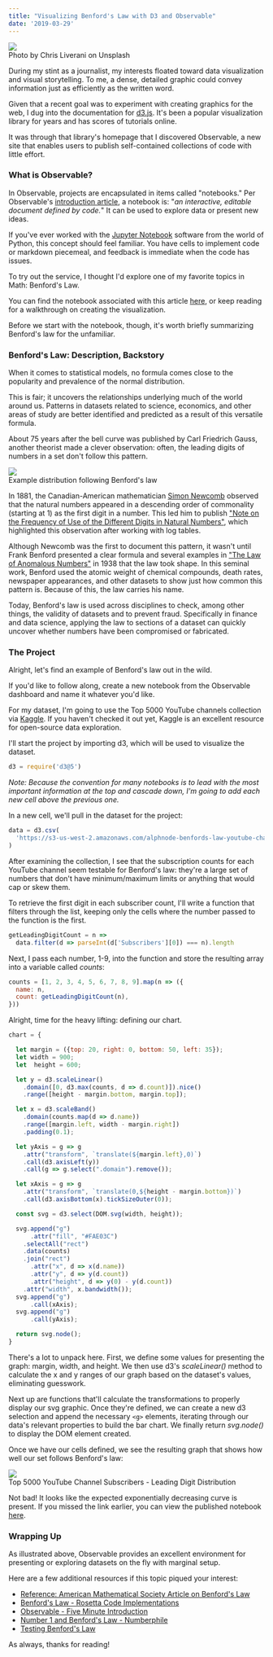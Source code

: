 ```yaml
---
title: "Visualizing Benford's Law with D3 and Observable"
date: '2019-03-29'
---
```


<div id="img-container">
<img id="stats-img" src="./images/stats.jpg">
<div class="src-container"><span class="source">Photo by Chris Liverani on Unsplash</span></div>
</div>

During my stint as a journalist, my interests floated toward data visualization and visual storytelling. To me, a dense, detailed graphic could convey information just as efficiently as the written word.

Given that a recent goal was to experiment with creating graphics for the web, I dug into the documentation for <a href="https://d3js.org/" target="_blank">d3.js</a>. It's been a popular visualization library for years and has scores of tutorials online.

It was through that library's homepage that I discovered Observable, a new site that enables users to publish self-contained collections of code with little effort.

### What is Observable?

In Observable, projects are encapsulated in items called "notebooks." Per Observable's <a href="https://observablehq.com/@observablehq/introduction-to-notebooks" target="_blank">introduction article</a>, a notebook is: "_an interactive, editable document defined by code._" It can be used to explore data or present new ideas.

If you've ever worked with the <a href="https://jupyter.org/" target="_blank">Jupyter Notebook</a> software from the world of Python, this concept should feel familiar. You have cells to implement code or markdown piecemeal, and feedback is immediate when the code has issues.

To try out the service, I thought I'd explore one of my favorite topics in Math: Benford's Law.

You can find the notebook associated with this article <a href="https://observablehq.com/@alephnode/benfords-law-top-5000-youtube-channels-edition" target="_blank">here</a>, or keep reading for a walkthrough on creating the visualization.

Before we start with the notebook, though, it's worth briefly summarizing Benford's law for the unfamiliar.

### Benford's Law: Description, Backstory

When it comes to statistical models, no formula comes close to the popularity and prevalence of the normal distribution.

This is fair; it uncovers the relationships underlying much of the world around us. Patterns in datasets related to science, economics, and other areas of study are better identified and predicted as a result of this versatile formula.

About 75 years after the bell curve was published by Carl Friedrich Gauss, another theorist made a clever observation: often, the leading digits of numbers in a set don't follow this pattern.

<div id="img-container">
<img id="benford-img" src="./images/benford_example.png">
<div class="src-container"><span class="source">Example distribution following Benford's law</span></div>
</div>

In 1881, the Canadian-American mathematician <a href="https://www.britannica.com/biography/Simon-Newcomb" target="_blank">Simon Newcomb</a> observed that the natural numbers appeared in a descending order of commonality (starting at 1) as the first digit in a number. This led him to publish <a href="http://www.uvm.edu/pdodds/files/papers/others/1881/newcomb1881a.pdf" target="_blank">"Note on the Frequency of Use of the Different Digits in Natural Numbers"</a>, which highlighted this observation after working with log tables.

Although Newcomb was the first to document this pattern, it wasn't until Frank Benford presented a clear formula and several examples in <a href="https://www.scribd.com/document/209534421/The-Law-of-Anomalous-Numbers" target="_blank">"The Law of Anomalous Numbers"</a> in 1938 that the law took shape. In this seminal work, Benford used the atomic weight of chemical compounds, death rates, newspaper appearances, and other datasets to show just how common this pattern is. Because of this, the law carries his name.

Today, Benford's law is used across disciplines to check, among other things, the validity of datasets and to prevent fraud. Specifically in finance and data science, applying the law to sections of a dataset can quickly uncover whether numbers have been compromised or fabricated.

### The Project

Alright, let's find an example of Benford's law out in the wild.

If you'd like to follow along, create a new notebook from the Observable dashboard and name it whatever you'd like.

For my dataset, I'm going to use the Top 5000 YouTube channels collection via <a href="https://www.kaggle.com/mdhrumil/top-5000-youtube-channels-data-from-socialblade" target="_blank">Kaggle</a>. If you haven't checked it out yet, Kaggle is an excellent resource for open-source data exploration.

I'll start the project by importing d3, which will be used to visualize the dataset.

```javascript
d3 = require('d3@5')
```

_Note: Because the convention for many notebooks is to lead with the most important information at the top and cascade down, I'm going to add each new cell above the previous one._

In a new cell, we'll pull in the dataset for the project:

```javascript
data = d3.csv(
  'https://s3-us-west-2.amazonaws.com/alphnode-benfords-law-youtube-channel-stats/data.csv'
)
```

After examining the collection, I see that the subscription counts for each YouTube channel seem testable for Benford's law: they're a large set of numbers that don't have minimum/maximum limits or anything that would cap or skew them.

To retrieve the first digit in each subscriber count, I'll write a function that filters through the list, keeping only the cells where the number passed to the function is the first.

```javascript
getLeadingDigitCount = n =>
  data.filter(d => parseInt(d['Subscribers'][0]) === n).length
```

Next, I pass each number, 1-9, into the function and store the resulting array into a variable called _counts_:

```javascript
counts = [1, 2, 3, 4, 5, 6, 7, 8, 9].map(n => ({
  name: n,
  count: getLeadingDigitCount(n),
}))
```

Alright, time for the heavy lifting: defining our chart.

```javascript
chart = {

  let margin = ({top: 20, right: 0, bottom: 50, left: 35});
  let width = 900;
  let  height = 600;

  let y = d3.scaleLinear()
    .domain([0, d3.max(counts, d => d.count)]).nice()
    .range([height - margin.bottom, margin.top]);

  let x = d3.scaleBand()
    .domain(counts.map(d => d.name))
    .range([margin.left, width - margin.right])
    .padding(0.1);

  let yAxis = g => g
    .attr("transform", `translate(${margin.left},0)`)
    .call(d3.axisLeft(y))
    .call(g => g.select(".domain").remove());

  let xAxis = g => g
    .attr("transform", `translate(0,${height - margin.bottom})`)
    .call(d3.axisBottom(x).tickSizeOuter(0));

  const svg = d3.select(DOM.svg(width, height));

  svg.append("g")
      .attr("fill", "#FAE03C")
    .selectAll("rect")
    .data(counts)
    .join("rect")
      .attr("x", d => x(d.name))
      .attr("y", d => y(d.count))
      .attr("height", d => y(0) - y(d.count))
    .attr("width", x.bandwidth());
  svg.append("g")
      .call(xAxis);
  svg.append("g")
      .call(yAxis);

  return svg.node();
}
```

There's a lot to unpack here. First, we define some values for presenting the graph: margin, width, and height. We then use d3's _scaleLinear()_ method to calculate the x and y ranges of our graph based on the dataset's values, eliminating guesswork.

Next up are functions that'll calculate the transformations to properly display our svg graphic. Once they're defined, we can create a new d3 selection and append the necessary `<g>` elements, iterating through our data's relevant properties to build the bar chart. We finally return _svg.node()_ to display the DOM element created.

Once we have our cells defined, we see the resulting graph that shows how well our set follows Benford's law:

<div id="img-container">
<img id="benford-img" src="./images/benford-youtube.png">
<div class="src-container"><span class="source">Top 5000 YouTube Channel Subscribers - Leading Digit Distribution</span></div>
</div>

Not bad! It looks like the expected exponentially decreasing curve is present. If you missed the link earlier, you can view the published notebook <a href="https://observablehq.com/@alephnode/benfords-law-top-5000-youtube-channels-edition" target="_blank">here</a>.

### Wrapping Up

As illustrated above, Observable provides an excellent environment for presenting or exploring datasets on the fly with marginal setup.

Here are a few additional resources if this topic piqued your interest:

- <a href="http://www.ams.org/publicoutreach/feature-column/fcarc-newcomb" target="_blank">Reference: American Mathematical Society Article on Benford's Law</a>
- <a href="https://rosettacode.org/wiki/Benford%27s_law" target="_blank">Benford's Law - Rosetta Code Implementations</a>
- <a href="https://observablehq.com/@observablehq/five-minute-introduction" target="_blank">Observable - Five Minute Introduction</a>
- <a href="https://www.youtube.com/watch?v=XXjlR2OK1kM" target="_blank">Number 1 and Benford's Law - Numberphile</a>
- <a href="http://testingbenfordslaw.com/" target="_blank">Testing Benford's Law</a>

As always, thanks for reading!
